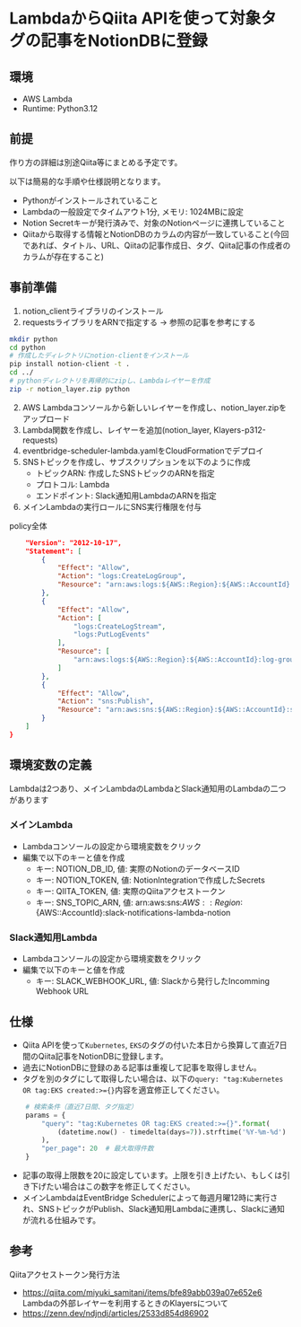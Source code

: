 # LambdaからQiita APIを使って対象タグの記事をNotionDBに登録

## 環境
- AWS Lambda
- Runtime: Python3.12

## 前提
作り方の詳細は別途Qiita等にまとめる予定です。

以下は簡易的な手順や仕様説明となります。

- Pythonがインストールされていること
- Lambdaの一般設定でタイムアウト1分, メモリ: 1024MBに設定
- Notion Secretキーが発行済みで、対象のNotionページに連携していること
- Qiitaから取得する情報とNotionDBのカラムの内容が一致していること(今回であれば、タイトル、URL、Qiitaの記事作成日、タグ、Qiita記事の作成者のカラムが存在すること)

## 事前準備
1. notion_clientライブラリのインストール
2. requestsライブラリをARNで指定する -> 参照の記事を参考にする

```bash
mkdir python
cd python
# 作成したディレクトリにnotion-clientをインストール
pip install notion-client -t .
cd ../
# pythonディレクトリを再帰的にzipし、Lambdaレイヤーを作成
zip -r notion_layer.zip python
```

2. AWS Lambdaコンソールから新しいレイヤーを作成し、notion_layer.zipをアップロード
3. Lambda関数を作成し、レイヤーを追加(notion_layer, Klayers-p312-requests)
4. eventbridge-scheduler-lambda.yamlをCloudFormationでデプロイ
5. SNSトピックを作成し、サブスクリプションを以下のように作成
    - トピックARN: 作成したSNSトピックのARNを指定
    - プロトコル: Lambda
    - エンドポイント: Slack通知用LambdaのARNを指定
6. メインLambdaの実行ロールにSNS実行権限を付与

policy全体

```json
    "Version": "2012-10-17",
    "Statement": [
        {
            "Effect": "Allow",
            "Action": "logs:CreateLogGroup",
            "Resource": "arn:aws:logs:${AWS::Region}:${AWS::AccountId}:*"
        },
        {
            "Effect": "Allow",
            "Action": [
                "logs:CreateLogStream",
                "logs:PutLogEvents"
            ],
            "Resource": [
                "arn:aws:logs:${AWS::Region}:${AWS::AccountId}:log-group:/aws/lambda/notion-connect:*"
            ]
        },
        {
            "Effect": "Allow",
            "Action": "sns:Publish",
            "Resource": "arn:aws:sns:${AWS::Region}:${AWS::AccountId}:slack-notifications-lambda-notion"
        }
    ]
}

```

## 環境変数の定義
Lambdaは2つあり、メインLambdaのLambdaとSlack通知用のLambdaの二つがあります

### メインLambda
- Lambdaコンソールの設定から環境変数をクリック
- 編集で以下のキーと値を作成
    - キー: NOTION_DB_ID, 値: 実際のNotionのデータベースID
    - キー: NOTION_TOKEN, 値: NotionIntegrationで作成したSecrets
    - キー: QIITA_TOKEN, 値: 実際のQiitaアクセストークン
    - キー: SNS_TOPIC_ARN, 値: arn:aws:sns:${AWS::Region}:${AWS::AccountId}:slack-notifications-lambda-notion

### Slack通知用Lambda
- Lambdaコンソールの設定から環境変数をクリック
- 編集で以下のキーと値を作成
    - キー: SLACK_WEBHOOK_URL, 値: Slackから発行したIncomming　Webhook URL

## 仕様
- Qiita APIを使って`Kubernetes`, `EKS`のタグの付いた本日から換算して直近7日間のQiita記事をNotionDBに登録します。
- 過去にNotionDBに登録のある記事は重複して記事を取得しません。
- タグを別のタグにして取得したい場合は、以下の`query: "tag:Kubernetes OR tag:EKS created:>={}`内容を適宜修正してください。
```python
    # 検索条件（直近7日間、タグ指定）
    params = {
        "query": "tag:Kubernetes OR tag:EKS created:>={}".format(
            (datetime.now() - timedelta(days=7)).strftime('%Y-%m-%d')
        ),
        "per_page": 20  # 最大取得件数
    }
```
- 記事の取得上限数を20に設定しています。上限を引き上げたい、もしくは引き下げたい場合はこの数字を修正してください。
- メインLambdaはEventBridge Schedulerによって毎週月曜12時に実行され、SNSトピックがPublish、Slack通知用Lambdaに連携し、Slackに通知が流れる仕組みです。

## 参考
Qiitaアクセストークン発行方法
- https://qiita.com/miyuki_samitani/items/bfe89abb039a07e652e6
Lambdaの外部レイヤーを利用するときのKlayersについて
- https://zenn.dev/ndjndj/articles/2533d854d86902